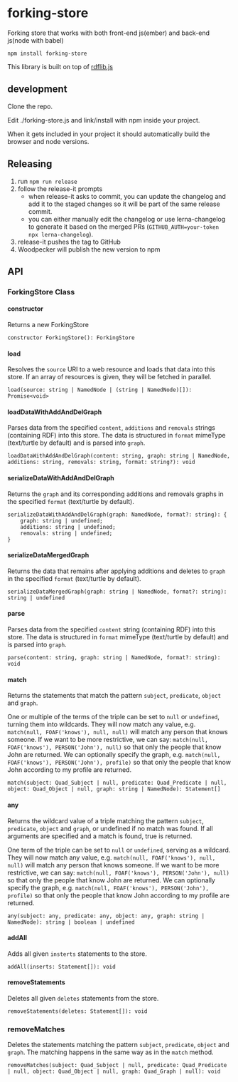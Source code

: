# forking-store

Forking store that works with both front-end js(ember) and back-end js(node with babel)

`npm install forking-store`

This library is built on top of [rdflib.js](https://github.com/linkeddata/rdflib.js)

## development

Clone the repo.

Edit ./forking-store.js and link/install with npm inside your project.

When it gets included in your project it should automatically build the browser and node versions.

## Releasing

1. run `npm run release`
2. follow the release-it prompts
   - when release-it asks to commit, you can update the changelog and add it to the staged changes so it will be part of the same release commit.
   - you can either manually edit the changelog or use lerna-changelog to generate it based on the merged PRs (`GITHUB_AUTH=your-token npx lerna-changelog`).
3. release-it pushes the tag to GitHub
4. Woodpecker will publish the new version to npm

## API

### ForkingStore Class

#### constructor

Returns a new ForkingStore

```
constructor ForkingStore(): ForkingStore
```

#### load

Resolves the `source` URI to a web resource and loads that data into this store. If an array of resources is given, they will be fetched in parallel.

```
load(source: string | NamedNode | (string | NamedNode)[]): Promise<void>
```

#### loadDataWithAddAndDelGraph

Parses data from the specified `content`, `additions` and `removals` strings (containing RDF) into this store. The data is structured in `format` mimeType (text/turtle by default) and is parsed into `graph`.

```
loadDataWithAddAndDelGraph(content: string, graph: string | NamedNode, additions: string, removals: string, format: string?): void
```

#### serializeDataWithAddAndDelGraph

Returns the `graph` and its corresponding additions and removals graphs in the specified `format` (text/turtle by default).

```
serializeDataWithAddAndDelGraph(graph: NamedNode, format?: string): {
    graph: string | undefined;
    additions: string | undefined;
    removals: string | undefined;
}
```

#### serializeDataMergedGraph

Returns the data that remains after applying additions and deletes to `graph` in the specified `format` (text/turtle by default).

```
serializeDataMergedGraph(graph: string | NamedNode, format?: string): string | undefined
```

#### parse

Parses data from the specified `content` string (containing RDF) into this store. The data is structured in `format` mimeType (text/turtle by default) and is parsed into `graph`.

```
parse(content: string, graph: string | NamedNode, format?: string): void
```

#### match

Returns the statements that match the pattern `subject`, `predicate`, `object` and `graph`. 

One or multiple of the terms of the triple can be set to `null` or `undefined`, turning them into wildcards. They will now match any value, e.g. `match(null, FOAF('knows'), null, null)` will match any person that knows someone. If we want to be more restrictive, we can say: `match(null, FOAF('knows'), PERSON('John'), null)` so that only the people that know John are returned. We can optionally specify the graph, e.g. `match(null, FOAF('knows'), PERSON('John'), profile)` so that only the people that know John according to my profile are returned.

```
match(subject: Quad_Subject | null, predicate: Quad_Predicate | null, object: Quad_Object | null, graph: string | NamedNode): Statement[]
```

#### any

Returns the wildcard value of a triple matching the pattern `subject`, `predicate`, `object` and `graph`, or undefined if no match was found. If all arguments are specified and a match is found, true is returned.

One term of the triple can be set to `null` or `undefined`, serving as a wildcard. They will now match any value, e.g. `match(null, FOAF('knows'), null, null)` will match any person that knows someone. If we want to be more restrictive, we can say: `match(null, FOAF('knows'), PERSON('John'), null)` so that only the people that know John are returned. We can optionally specify the graph, e.g. `match(null, FOAF('knows'), PERSON('John'), profile)` so that only the people that know John according to my profile are returned.

```
any(subject: any, predicate: any, object: any, graph: string | NamedNode): string | boolean | undefined
```

#### addAll

Adds all given `insterts` statements to the store.

```
addAll(inserts: Statement[]): void
```

#### removeStatements

Deletes all given `deletes` statements from the store.

```
removeStatements(deletes: Statement[]): void
```

### removeMatches

Deletes the statements matching the pattern `subject`, `predicate`, `object` and `graph`. The matching happens in the same way as in the `match` method.

```
removeMatches(subject: Quad_Subject | null, predicate: Quad_Predicate | null, object: Quad_Object | null, graph: Quad_Graph | null): void
```